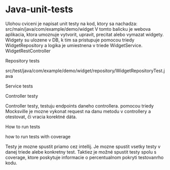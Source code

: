 # Java-unit-tests

Ulohou cviceni je napisat unit testy na kod, ktory sa nachadza: src/main/java/com/example/demo/widget
V tomto balicku je webova aplikacia, ktora umoznuje vytvorit, upravit, precitat alebo vymazat widgety.
Widgety su ulozene v DB, k tim sa pristupuje pomocou triedy WidgetRepository a logika je umiestnena 
v triede WidgetService. WidgetRestController 

Repository tests

src/test/java/com/example/demo/widget/repository/WidgetRepositoryTest.java

Service tests

Controller testy

Controller testy, testuju endpoints daneho controllera.
pomocou triedy Mocksville je mozne vykonat request na danu metodu v controllery
a otestovat, či vracia korektné dáta.

How to run tests

how to run tests with coverage

Testy je mozne spustit priamo cez intellij. Je mozne spustit vsetky testy v danej triede alebe konkretny test.
Taktiez je možné spustit testy spolu s coverage, ktore poskytuje informacie o percentualnom pokryti testovanrho kodu.
